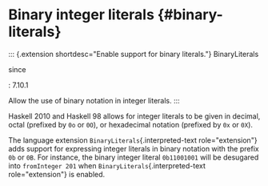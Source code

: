 Binary integer literals {#binary-literals}
=======================

::: {.extension shortdesc="Enable support for binary literals."}
BinaryLiterals

since

:   7.10.1

Allow the use of binary notation in integer literals.
:::

Haskell 2010 and Haskell 98 allows for integer literals to be given in
decimal, octal (prefixed by `0o` or `0O`), or hexadecimal notation
(prefixed by `0x` or `0X`).

The language extension `BinaryLiterals`{.interpreted-text
role="extension"} adds support for expressing integer literals in binary
notation with the prefix `0b` or `0B`. For instance, the binary integer
literal `0b11001001` will be desugared into `fromInteger 201` when
`BinaryLiterals`{.interpreted-text role="extension"} is enabled.
